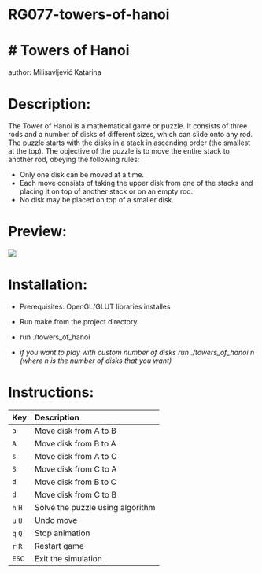 # RG077-towers-of-hanoi

# # Towers of Hanoi
author: Milisavljević Katarina

# Description:

The Tower of Hanoi is a mathematical game or puzzle. It consists of three rods and a number of disks of different sizes, which can slide onto any rod. The puzzle starts with the disks in a stack in ascending order (the smallest at the top). The objective of the puzzle is to move the entire stack to another rod, obeying the following rules:
*   Only one disk can be moved at a time.
*   Each move consists of taking the upper disk from one of the stacks and placing it on top of another stack or on an empty rod.
*   No disk may be placed on top of a smaller disk.

# Preview:

![](https://raw.githubusercontent.com/k-milisavljevic/RG17-077-towers-of-hanoi/master/Screenshots/Screenshot%20from%202018-06-12.gif)

# Installation:

* Prerequisites: OpenGL/GLUT libraries installes

* Run make from the project directory.
* run ./towers_of_hanoi
* _if you want to play with custom number of disks run ./towers_of_hanoi n (where n is the number of disks that you want)_

# Instructions:

| **Key** | **Description** |
| :---  | :--- |
| `a` | Move disk from A to B |
| `A` | Move disk from B to A |
| `s` | Move disk from A to C |
| `S` | Move disk from C to A |
| `d` | Move disk from B to C |
| `d` | Move disk from C to B |
| `h` `H` | Solve the puzzle using algorithm |
| `u` `U` | Undo move |
| `q` `Q` | Stop animation |
| `r` `R` | Restart game |
| `ESC` | Exit the simulation |
